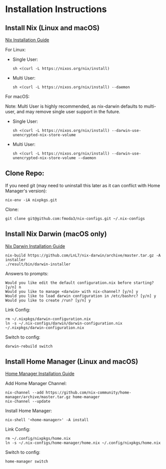 # Installation Instructions

## Install Nix (Linux and macOS)

[Nix Installation Guide](https://nixos.org/manual/nix/stable/#ch-installing-binary)

For Linux:

* Single User:

      sh <(curl -L https://nixos.org/nix/install)

* Multi User:

      sh <(curl -L https://nixos.org/nix/install) --daemon

For macOS:

Note: Multi User is highly recommended, as nix-darwin defaults to multi-user, and may remove single user support in the future.

* Single User:

      sh <(curl -L https://nixos.org/nix/install) --darwin-use-unencrypted-nix-store-volume

* Multi User:

      sh <(curl -L https://nixos.org/nix/install) --darwin-use-unencrypted-nix-store-volume --daemon

## Clone Repo:

If you need git (may need to uninstall this later as it can conflict with Home Manager's version):

    nix-env -iA nixpkgs.git

Clone:

    git clone git@github.com:fmoda3/nix-configs.git ~/.nix-configs

## Install Nix Darwin (macOS only)

[Nix Darwin Installation Guide](https://github.com/LnL7/nix-darwin#install)

    nix-build https://github.com/LnL7/nix-darwin/archive/master.tar.gz -A installer
    ./result/bin/darwin-installer

Answers to prompts:

    Would you like edit the default configuration.nix before starting? [y/n] n
    Would you like to manage <darwin> with nix-channel? [y/n] y
    Would you like to load darwin configuration in /etc/bashrc? [y/n] y
    Would you like to create /run? [y/n] y

Link Config:

    rm ~/.nixpkgs/darwin-configuration.nix
    ln -s ~/.nix-configs/darwin/darwin-configuration.nix ~/.nixpkgs/darwin-configuration.nix

Switch to config:

    darwin-rebuild switch

## Install Home Manager (Linux and macOS)

[Home Manager Installation Guide](https://github.com/nix-community/home-manager#installation)

Add Home Manager Channel:

    nix-channel --add https://github.com/nix-community/home-manager/archive/master.tar.gz home-manager
    nix-channel --update

Install Home Manager:

    nix-shell '<home-manager>' -A install

Link Config:

    rm ~/.config/nixpkgs/home.nix
    ln -s ~/.nix-configs/home-manager/home.nix ~/.config/nixpkgs/home.nix

Switch to config:

    home-manager switch
